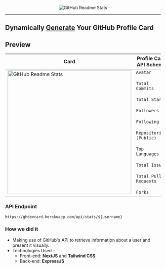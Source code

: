 <p align="center">
 <img src="https://i.imgur.com/0d3pAZP.png" align="center" alt="GitHub Readme Stats" />
 <hr>
</p>

## Dynamically [Generate](https://github-profile-card-omega.vercel.app/) Your GitHub Profile Card


## Preview
| Card | Profile Card API Schema |
|---|---|
| <img src="./assets/profile-card.gif" align="center" alt="GitHub Readme Stats" width=400/>| `Avatar`<br><br>`Total Commits`<br><br>`Total Stars`<br><br>`Followers`<br><br>`Following`<br><br>`Repositories (Public)`<br><br>`Top Languages`<br><br>`Total Issues`<br><br>`Total Pull Requests`<br><br>`Forks` |

### API Endpoint
```
https://ghdevcard.herokuapp.com/api/stats/${username}
```

### How we did it
- Making use of GitHub's API to retrieve information about a user and present it visually.
- Technologies Used -
  - Front-end: **NextJS** and **Tailwind CSS**
  - Back-end: **ExpressJS**
